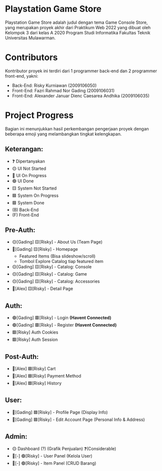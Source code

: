 # Playstation Game Store
Playstation Game Store adalah judul dengan tema Game Console Store, yang merupakan proyek akhir dari Praktikum Web 2022 yang dibuat oleh Kelompok 3 dari kelas A 2020 Program Studi Informatika Fakultas Teknik Universitas Mulawarman.

# Contributors
Kontributor proyek ini terdiri dari 1 programmer back-end dan 2 programmer front-end, yakni:
- Back-End: Risky Kurniawan (2009106050)
- Front-End: Fazri Rahmad Nor Gading (2009106031)
- Front-End: Alexander Januar Dienc Caesarea Andhika (2009106035)

# Project Progress
Bagian ini menunjukkan hasil perkembangan pengerjaan proyek dengan beberapa emoji yang melambangkan tingkat kelengkapan.
## Keterangan:
- ❓ Dipertanyakan
- 🟡 UI Not Started
- 🔵 UI On Progress
- 🟢 UI Done
- 🟨 System Not Started
- 🟦 System On Progress
- 🟩 System Done
- (B) Back-End
- (F) Front-End

## Pre-Auth:
- 🟡[Gading] 🟨[Risky] - About Us (Team Page) 
- 🔵[Gading] 🟨[Risky] - Homepage
  - Featured Items (Bisa slideshow/scroll) 
  - Tombol Explore Catalog tiap featured item 
- 🟡[Gading] 🟨[Risky] - Catalog: Console
- 🟡[Gading] 🟨[Risky] - Catalog: Game 
- 🟡[Gading] 🟨[Risky] - Catalog: Accessories 
- 🔵[Alex]   🟨[Risky] - Detail Page 

## Auth:
- 🟢[Gading]   🟩[Risky] - Login **(Havent Connected)**
- 🟢[Gading]   🟩[Risky] - Register **(Havent Connected)**
- 🟩[Risky] Auth Cookies 
- 🟩[Risky] Auth Session

## Post-Auth:
- 🔵[Alex]   🟦[Risky] Cart
- 🔵[Alex]   🟦[Risky] Payment Method
- 🔵[Alex]   🟦[Risky] History

## User:
- 🔵[Gading] 🟦[Risky] - Profile Page (Display Info) 
- 🔵[Gading] 🟦[Risky] - Edit Account Page (Personal Info & Address)

## Admin:
- 🟡 Dashboard (?) (Grafik Penjualan) ❓(Considerable) 
- 🔵[-] 🟢[Risky] - User Panel (Kelola User) 
- 🔵[-] 🟢[Risky] - Item Panel (CRUD Barang) 

